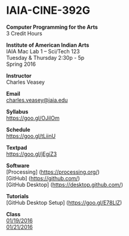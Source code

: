 # IAIA-CINE-392G
**Computer Programming for the Arts**  
3 Credit Hours  

**Institute of American Indian Arts**  
IAIA Mac Lab 1 – Sci/Tech 123  
Tuesday & Thursday 2:30p - 5p  
Spring 2016  

**Instructor**    
Charles Veasey   

**Email**   
charles.veasey@iaia.edu  

**Syllabus**   
https://goo.gl/OJilOm  

**Schedule**  
https://goo.gl/tLiinU

**Textpad**  
https://goo.gl/jEgiZ3

**Software**  
[Processing] (https://processing.org/)  
[GitHub] (https://github.com/)  
[GitHub Desktop] (https://desktop.github.com/)  

**Tutorials**  
[GitHub Desktop Setup] (https://goo.gl/E78LlZ) 

**Class**  
[01/19/2016](class/2016-01-19.md)    
[01/21/2016](class/2016-01-21.md)
